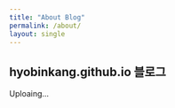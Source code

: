 ```yaml
---
title: "About Blog"
permalink: /about/
layout: single
---
```


## hyobinkang.github.io 블로그

Uploaing...
